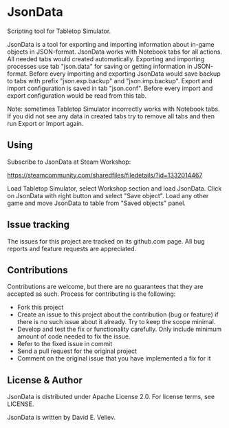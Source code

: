 # JsonData 

Scripting tool for Tabletop Simulator.

JsonData is a tool for exporting and importing information about in-game objects in JSON-format. JsonData works with Notebook tabs for all actions. All needed tabs would created automatically. Exporting and importing processes use tab "json.data" for saving or getting information in JSON-format. Before every importing and exporting JsonData would save backup to tabs with prefix "json.exp.backup" and "json.imp.backup". Export and import configuration is saved in tab "json.conf". Before every import and export configuration would be read from this tab.

Note: sometimes Tabletop Simulator incorrectly works with Notebook tabs. If you did not see any data in created tabs try to remove all tabs and then run Export or Import again.

## Using

Subscribe to JsonData at Steam Workshop:

https://steamcommunity.com/sharedfiles/filedetails/?id=1332014467

Load Tabletop Simulator, select Workshop section and load JsonData. 
Click on JsonData with right button and select "Save object". Load any other 
game and move JsonData to table from "Saved objects" panel.

## Issue tracking

The issues for this project are tracked on its github.com page. All bug reports and feature requests are appreciated. 

## Contributions

Contributions are welcome, but there are no guarantees that they are accepted as such. Process for contributing is the following:
- Fork this project
- Create an issue to this project about the contribution (bug or feature) if there is no such issue about it already. Try to keep the scope minimal.
- Develop and test the fix or functionality carefully. Only include minimum amount of code needed to fix the issue.
- Refer to the fixed issue in commit
- Send a pull request for the original project
- Comment on the original issue that you have implemented a fix for it

## License & Author

JsonData is distributed under Apache License 2.0. For license terms, see LICENSE.

JsonData is written by David E. Veliev.
